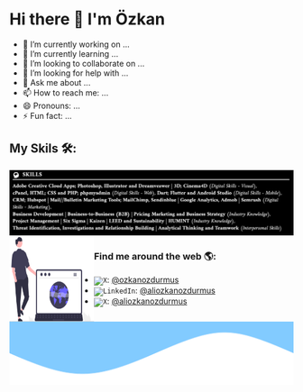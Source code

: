 # Hi there 👋 I'm Özkan

- 🔭 I’m currently working on ...
- 🌱 I’m currently learning ...
- 👯 I’m looking to collaborate on ...
- 🤔 I’m looking for help with ...
- 💬 Ask me about ...
- 📫 How to reach me: ...
- 😄 Pronouns: ...
- ⚡ Fun fact: ...

## My Skils 🛠️:
<img src="image.jpg">


<img align="left" width="150" height="150" src="banner.svg"> 

### Find me around the web 🌎:

- <code><img height="20" alt="X" src="https://upload.wikimedia.org/wikipedia/commons/5/57/X_logo_2023_%28white%29.png"></code>: <a href="https://twitter.com/ozkanozdurmus">@ozkanozdurmus</a>
- <code><img height="20" alt="LinkedIn" src="https://upload.wikimedia.org/wikipedia/commons/c/ca/LinkedIn_logo_initials.png"></code>: <a href="https://www.linkedin.com/in/aliozkanozdurmus/">@aliozkanozdurmus</a>
- <code><img height="20" alt="X" src="https://github.com/aliozkanozdurmus/aliozkanozdurmus/assets/109829260/e4a4ce0d-0f27-482f-82fe-07964caa833e"></code>: <a href="https://aliozkanozdurmus.medium.com/">@aliozkanozdurmus</a>

<img src="bottom.svg">
